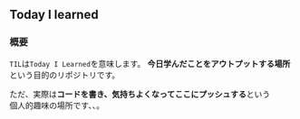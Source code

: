 ## Today I learned
### 概要
`TIL`は`Today I Learned`を意味します。
**今日学んだことをアウトプットする場所**という目的のリポジトリです。

ただ、実際は**コードを書き、気持ちよくなってここにプッシュする**という  
個人的趣味の場所です、、。

